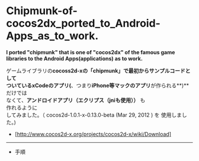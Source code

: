 Chipmunk-of-cocos2dx_ported_to_Android-Apps_as_to_work.
=============================
**I  ported    "chipmunk"   that is one of  "cocos2dx"  of the famous game libraries to the Android Apps(applications) as  to work.**
  
ゲームライブラリの**cocoss2d-xの「chipmunk」**で最初からサンプルコードとして  
ついている**xCodeのアプリ(**、つまり**iPhone等マックのアプリ**が作られる**)** だけでは  
なくて、**アンドロイドアプリ（エクリプス（jniも使用））** も  
作れるように   
してみました。（ cocos2d-1.0.1-x-0.13.0-beta (Mar 29, 2012 ) を 使用しました。)
* [http://www.cocos2d-x.org/projects/cocos2d-x/wiki/Download]

***
* 手順